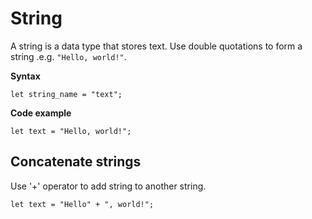 # String

A string is a data type that stores text. Use double quotations to form a string .e.g. ```"Hello, world!"```.

**Syntax**
```
let string_name = "text";
```

**Code example**
```
let text = "Hello, world!";
```

## Concatenate strings

Use '+' operator to add string to another string.

```
let text = "Hello" + ", world!";
```